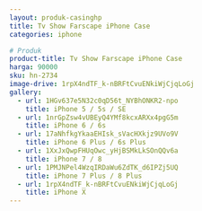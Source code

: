 ```yaml
---
layout: produk-casinghp
title: Tv Show Farscape iPhone Case
categories: iphone

# Produk
product-title: Tv Show Farscape iPhone Case
harga: 90000
sku: hn-2734
image-drive: 1rpX4ndTF_k-nBRFtCvuENkiWjCjqLoGj
gallery:
  - url: 1HGv637e5N32c0qD56t_NYBhONKR2-npo
    title: iPhone 5 / 5s / SE
  - url: 1nrGpZsw4vUBEyQ4YMf8kcxARXx4pgG5m
    title: iPhone 6 / 6s
  - url: 17aNhfkgYkaaEHIsk_sVacHXkjz9UVo9V
    title: iPhone 6 Plus / 6s Plus
  - url: 1XxJxQwpFHUqOwc_yHjBSMkLkSOnQQv6a
    title: iPhone 7 / 8
  - url: 1PMJNPel4WzqIRDaWu6ZdTK_d6IPZj5UQ
    title: iPhone 7 Plus / 8 Plus
  - url: 1rpX4ndTF_k-nBRFtCvuENkiWjCjqLoGj
    title: iPhone X
---
```

